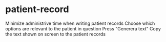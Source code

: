 # patient-record
Minimize administrive time when writing patient records
Choose which options are relevant to the patient in question
Press "Generera text"
Copy the text shown on screen to the patient records
